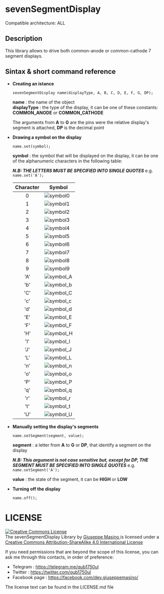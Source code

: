 # sevenSegmentDisplay #

Compatible architecture: ALL  

## Description ##

This library allows to drive both common-anode or common-cathode 7 segment displays.   

## Sintax & short command reference ##

- **Creating an istance**  

    `sevenSegmentDisplay name(displayType, A, B, C, D, E, F, G, DP);`  

    **name**        : the name of the object  
    **displayType** : the type of the display, it can be one of these constants: **COMMON\_ANODE** or **COMMON\_CATHODE**   

	The arguments from **A** to **G** are the pins were the relative display's segment is attached, **DP** is the decimal point  

- **Drawing a symbol on the display**  

	`name.set(symbol);`  

	**symbol** : the symbol that will be displayed on the display, it can be one of the alphanumeric characters in the following table:  

	***N.B: THE LETTERS MUST BE SPECIFIED INTO SINGLE QUOTES*** e.g. `name.set('A');`    

	| Character |                                           Symbol                                                                |  
	|:---------:|-----------------------------------------------------------------------------------------------------------------|  
	|     0     |![symbol0](https://github.com/qub1750ul/Arduino_sevenSegmentDisplay/blob/master/extras/symbol/symbol0.png)   |  
	|     1     |![symbol1](https://github.com/qub1750ul/Arduino_sevenSegmentDisplay/blob/master/extras/symbol/symbol1.png)   |  
	|     2     |![symbol2](https://github.com/qub1750ul/Arduino_sevenSegmentDisplay/blob/master/extras/symbol/symbol2.png)   |  
	|     3     |![symbol3](https://github.com/qub1750ul/Arduino_sevenSegmentDisplay/blob/master/extras/symbol/symbol3.png)   |  
	|     4     |![symbol4](https://github.com/qub1750ul/Arduino_sevenSegmentDisplay/blob/master/extras/symbol/symbol4.png)   |  
	|     5     |![symbol5](https://github.com/qub1750ul/Arduino_sevenSegmentDisplay/blob/master/extras/symbol/symbol5.png)   |  
	|     6     |![symbol6](https://github.com/qub1750ul/Arduino_sevenSegmentDisplay/blob/master/extras/symbol/symbol6.png)   |  
	|     7     |![symbol7](https://github.com/qub1750ul/Arduino_sevenSegmentDisplay/blob/master/extras/symbol/symbol7.png)   |  
	|     8     |![symbol8](https://github.com/qub1750ul/Arduino_sevenSegmentDisplay/blob/master/extras/symbol/symbol8.png)   |  
	|     9     |![symbol9](https://github.com/qub1750ul/Arduino_sevenSegmentDisplay/blob/master/extras/symbol/sumbol9.png)   |    
	|    'A'    |![symbol\_A](https://github.com/qub1750ul/Arduino_sevenSegmentDisplay/blob/master/extras/symbol/symbol_A.png)|  
	|    'b'    |![symbol\_b](https://github.com/qub1750ul/Arduino_sevenSegmentDisplay/blob/master/extras/symbol/symbol_b.png)|  
	|    'C'    |![symbol\_C](https://github.com/qub1750ul/Arduino_sevenSegmentDisplay/blob/master/extras/symbol/symbol_C.png)|  
	|    'c'    |![symbol\_c](https://github.com/qub1750ul/Arduino_sevenSegmentDisplay/blob/master/extras/symbol/symbol_c.png)|  
	|    'd'    |![symbol\_d](https://github.com/qub1750ul/Arduino_sevenSegmentDisplay/blob/master/extras/symbol/symbol_d.png)|  
	|    'E'    |![symbol\_E](https://github.com/qub1750ul/Arduino_sevenSegmentDisplay/blob/master/extras/symbol/symbol_E.png)|  
	|    'F'    |![symbol\_F](https://github.com/qub1750ul/Arduino_sevenSegmentDisplay/blob/master/extras/symbol/symbol_F.png)|  
	|    'H'    |![symbol\_H](https://github.com/qub1750ul/Arduino_sevenSegmentDisplay/blob/master/extras/symbol/symbol_H.png)|  
	|    'I'    |![symbol\_I](https://github.com/qub1750ul/Arduino_sevenSegmentDisplay/blob/master/extras/symbol/symbol_I.png)|  
	|    'J'    |![symbol\_J](https://github.com/qub1750ul/Arduino_sevenSegmentDisplay/blob/master/extras/symbol/symbol_J.png)|  
	|    'L'    |![symbol\_L](https://github.com/qub1750ul/Arduino_sevenSegmentDisplay/blob/master/extras/symbol/symbol_L.png)|  
	|    'n'    |![symbol\_n](https://github.com/qub1750ul/Arduino_sevenSegmentDisplay/blob/master/extras/symbol/symbol_n.png)|  
	|    'o'    |![symbol\_o](https://github.com/qub1750ul/Arduino_sevenSegmentDisplay/blob/master/extras/symbol/symbol_o.png)|  
	|    'P'    |![symbol\_P](https://github.com/qub1750ul/Arduino_sevenSegmentDisplay/blob/master/extras/symbol/symbol_P.png)|  
	|    'q'    |![symbol\_q](https://github.com/qub1750ul/Arduino_sevenSegmentDisplay/blob/master/extras/symbol/symbol_q.png)|  
	|    'r'    |![symbol\_r](https://github.com/qub1750ul/Arduino_sevenSegmentDisplay/blob/master/extras/symbol/symbol_r.png)|  
	|    't'    |![symbol\_t](https://github.com/qub1750ul/Arduino_sevenSegmentDisplay/blob/master/extras/symbol/symbol_t.png)|  
	|    'U'    |![symbol\_U](https://github.com/qub1750ul/Arduino_sevenSegmentDisplay/blob/master/extras/symbol/symbol_U.png)|  

- **Manually setting the display's segments**  

 	`name.setSegment(segment, value);`  

	**segment** : a letter from **A** to **G** or **DP**, that identify a segment on the display  

	***N.B: This argument is not case sensitive but, except for DP, THE SEGMENT MUST BE SPECIFIED INTO SINGLE QUOTES*** e.g.   `name.setSegment('A');`   

	**value** : the state of the segment, it can be **HIGH** or **LOW**  

- **Turning off the display**  

	`name.off();`  

# LICENSE #

<a rel="license" href="http://creativecommons.org/licenses/by-sa/4.0/">
<img alt="Creative Commons License" style="border-width:0" src="https://i.creativecommons.org/l/by-sa/4.0/88x31.png" />
</a>
<br />
<span xmlns:dct="http://purl.org/dc/terms/" property="dct:title">The sevenSegmentDisplay Library</span>
by <a xmlns:cc="http://creativecommons.org/ns#" href="https://facebook.com/dev.giuseppemasino" property="cc:attributionName" rel="cc:attributionURL">Giuseppe Masino </a>
is licensed under a <a rel="license" href="http://creativecommons.org/licenses/by-sa/4.0/">Creative Commons Attribution-ShareAlike 4.0 International License</a>

If you need permissions that are beyond the scope of this license, you can ask me through this contacts,
in order of preference:  

- Telegram : <a xmlns:cc="http://creativecommons.org/ns#" href="https://telegram.me/qub1750ul" rel="cc:morePermissions">https://telegram.me/qub1750ul</a>
- Twitter : <a xmlns:cc="http://creativecommons.org/ns#" href="https://telegram.me/qub1750ul" rel="cc:morePermissions">https://twitter.com/qub1750ul</a>
- Facebook page : <a xmlns:cc="http://creativecommons.org/ns#" href="https://facebook.com/dev.giuseppemasino/" rel="cc:morePermissions">https://facebook.com/dev.giuseppemasino/</a>

The license text can be found in the LICENSE.md file
